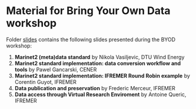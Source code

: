 # Material for Bring Your Own Data workshop  


Folder [slides](./slides) contains the following slides presented during the BYOD workshop:
1. **Marinet2 (meta)data standard** by Nikola Vasiljevic, DTU Wind Energy
2. **Marinet2 standard implementation: data conversion workflow and tools** by Pawel Gancarski, CENER
3. **Marinet2 standard implementation: IFREMER Round Robin example** by Corentin Guyot, IFREMER
4. **Data publication and preservation** by Frederic Merceur, IFREMER
5. **Data access through Virtual Research Enviroment** by Antoine Queric, IFREMER

